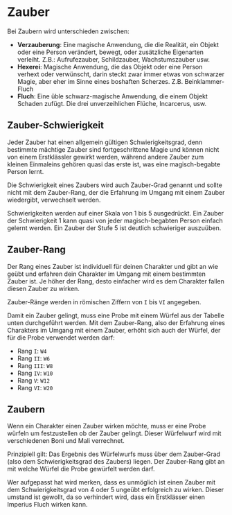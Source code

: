 # Zauber

Bei Zaubern wird unterschieden zwischen:

- **Verzauberung**: Eine magische Anwendung, die die Realität, ein Objekt oder eine Person verändert, bewegt, oder zusätzliche Eigenarten verleiht. Z.B.: Aufrufezauber, Schildzauber, Wachstumszauber usw.
- **Hexerei**: Magische Anwendung, die das Objekt oder eine Person verhext oder verwünscht, darin steckt zwar immer etwas von schwarzer Magie, aber eher im Sinne eines boshaften Scherzes. Z.B. Beinklammer-Fluch
- **Fluch**: Eine üble schwarz-magische Anwendung, die einem Objekt Schaden zufügt. Die drei unverzeihlichen Flüche, Incarcerus, usw.


## Zauber-Schwierigkeit

Jeder Zauber hat einen allgemein gültigen Schwierigkeitsgrad, denn bestimmte mächtige Zauber sind fortgeschrittene Magie und können nicht von einem Erstklässler gewirkt werden, während andere Zauber zum kleinen Einmaleins gehören quasi das erste ist, was eine magisch-begabte Person lernt.

Die Schwierigkeit eines Zaubers wird auch Zauber-Grad genannt und sollte nicht mit dem Zauber-Rang, der die Erfahrung im Umgang mit einem Zauber wiedergibt, verwechselt werden.

Schwierigkeiten werden auf einer Skala von 1 bis 5 ausgedrückt. Ein Zauber der Schwierigkeit 1 kann quasi von jeder magisch-begabten Person einfach gelernt werden. Ein Zauber der Stufe 5 ist deutlich schwieriger auszuüben.

## Zauber-Rang

Der Rang eines Zauber ist individuell für deinen Charakter und gibt an wie geübt und erfahren dein Charakter im Umgang mit einem bestimmten Zauber ist. Je höher der Rang, desto einfacher wird es dem Charakter fallen diesen Zauber zu wirken.

Zauber-Ränge werden in römischen Ziffern von `I` bis `VI` angegeben. 

Damit ein Zauber gelingt, muss eine Probe mit einem Würfel aus der Tabelle unten durchgeführt werden. Mit dem Zauber-Rang, also der Erfahrung eines Charakters im Umgang mit einem Zauber, erhöht sich auch der Würfel, der für die Probe verwendet werden darf:

- Rang `I`: `W4`
- Rang `II`: `W6`
- Rang `III`: `W8`
- Rang `IV`: `W10`
- Rang `V`: `W12`
- Rang `VI`: `W20`


## Zaubern

Wenn ein Charakter einen Zauber wirken möchte, muss er eine Probe würfeln um festzustellen ob der Zauber gelingt. Dieser Würfelwurf wird mit verschiedenen Boni und Mali verrechnet.

Prinzipiell gilt: Das Ergebnis des Würfelwurfs muss über dem Zauber-Grad (also dem Schwierigkeitsgrad des Zaubers) liegen. Der Zauber-Rang gibt an mit welche Würfel die Probe gewürfelt werden darf.

Wer aufgepasst hat wird merken, dass es unmöglich ist einen Zauber mit dem Schwierigkeitsgrad von 4 oder 5 ungeübt erfolgreich zu wirken. Dieser umstand ist gewollt, da so verhindert wird, dass ein Erstklässer einen Imperius Fluch wirken kann.


